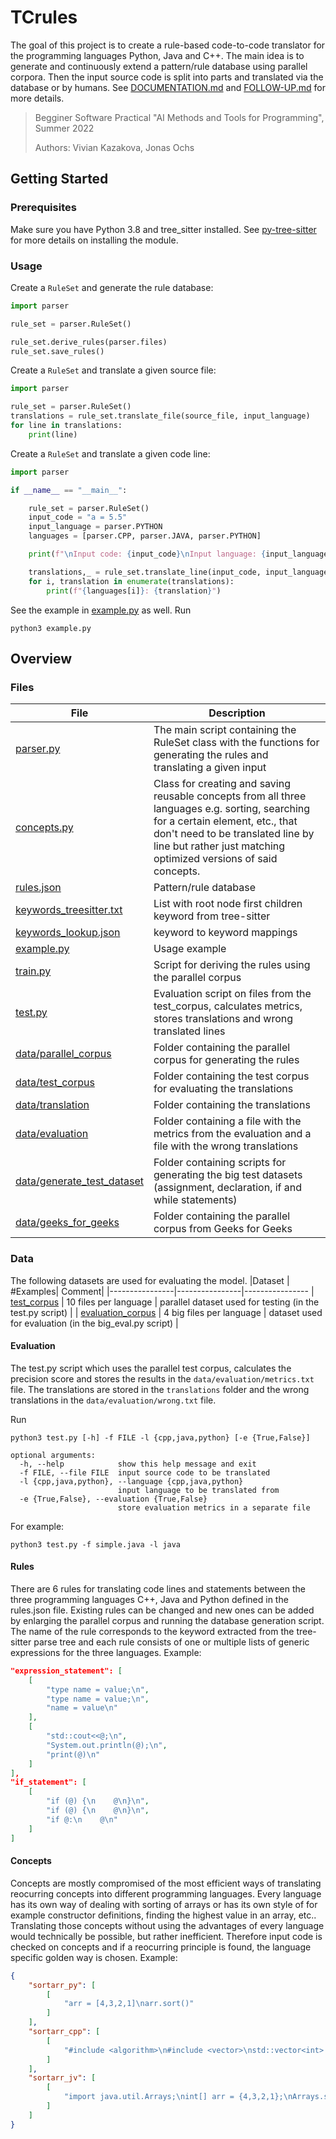 # TCrules
The goal of this project is to create a rule-based code-to-code translator for the programming languages Python, Java and C++. The main idea is to generate and continuously extend a pattern/rule database using parallel corpora. Then the input source code is split into parts and translated via the database or by humans. See [DOCUMENTATION.md](DOCUMENTATION.md) and [FOLLOW-UP.md](FOLLOW-UP.md) for more details.

> Begginer Software Practical "AI Methods and Tools for Programming", Summer 2022
>
> Authors: Vivian Kazakova, Jonas Ochs

## Getting Started

### Prerequisites
Make sure you have Python 3.8 and tree_sitter installed. See [py-tree-sitter](https://github.com/tree-sitter/py-tree-sitter) for more details on installing the module.

### Usage
Create a `RuleSet` and generate the rule database:
```python
import parser

rule_set = parser.RuleSet()

rule_set.derive_rules(parser.files)
rule_set.save_rules()
```
Create a `RuleSet` and translate a given source file:
```python
import parser

rule_set = parser.RuleSet()
translations = rule_set.translate_file(source_file, input_language)
for line in translations:
	print(line)
```
Create a `RuleSet` and translate a given code line:
```python
import parser

if __name__ == "__main__":

    rule_set = parser.RuleSet()
    input_code = "a = 5.5"
    input_language = parser.PYTHON
    languages = [parser.CPP, parser.JAVA, parser.PYTHON]

    print(f"\nInput code: {input_code}\nInput language: {input_language}\nTranslating...")

    translations,_ = rule_set.translate_line(input_code, input_language)
    for i, translation in enumerate(translations):
        print(f"{languages[i]}: {translation}")
```
See the example in [example.py](example.py) as well. Run
```
python3 example.py
```

## Overview
### Files
| File | Description |
| ---  | ---         |
|[parser.py](parser.py) | The main script containing the RuleSet class with the functions for generating the rules and translating a given input |
|[concepts.py](concepts.py) | Class for creating and saving reusable concepts from all three languages e.g. sorting, searching for a certain element, etc., that don't need to be translated line by line but rather just matching optimized versions of said concepts. |
|[rules.json](rules.json) | Pattern/rule database |
|[keywords_treesitter.txt](keywords_treesitter.txt) | List with root node first children keyword from tree-sitter |
|[keywords_lookup.json](keywords_lookup.json) | keyword to keyword mappings |
|[example.py](example.py) | Usage example |
|[train.py](train.py) | Script for deriving the rules using the parallel corpus |
|[test.py](test.py) | Evaluation script on files from the test_corpus, calculates metrics, stores translations and wrong translated lines |
|[data/parallel_corpus](data/parallel_corpus)| Folder containing the parallel corpus for generating the rules |
|[data/test_corpus](data/test_corpus)| Folder containing the test corpus for evaluating the translations |
|[data/translation](data/translations)| Folder containing the translations |
|[data/evaluation](data/evaluation)| Folder containing a file with the metrics from the evaluation and a file with the wrong translations |
|[data/generate_test_dataset](data/generate_test_dataset)| Folder containing scripts for generating the big test datasets (assignment, declaration, if and while statements) |
|[data/geeks_for_geeks](data/geeks_for_geeks)| Folder containing the parallel corpus from Geeks for Geeks |

### Data
The following datasets are used for evaluating the model.
|Dataset | #Examples| Comment|
|----------------|----------------|----------------
| [test_corpus](data/test_corpus) | 10 files per language | parallel dataset used for testing (in the test.py script) |
| [evaluation_corpus](data/evaluation_corpus) | 4 big files per language | dataset used for evaluation (in the big_eval.py script) |


#### Evaluation

The test.py script which uses the parallel test corpus, calculates the precision score and stores the results in the `data/evaluation/metrics.txt` file. The translations are stored in the `translations` folder and the wrong translations in the `data/evaluation/wrong.txt` file.

Run
```
python3 test.py [-h] -f FILE -l {cpp,java,python} [-e {True,False}]

optional arguments:
  -h, --help            show this help message and exit
  -f FILE, --file FILE  input source code to be translated
  -l {cpp,java,python}, --language {cpp,java,python}
                        input language to be translated from
  -e {True,False}, --evaluation {True,False}
                        store evaluation metrics in a separate file
```
For example:
```
python3 test.py -f simple.java -l java
```

#### Rules
There are 6 rules for translating code lines and statements between the three programming languages C++, Java and Python defined in the rules.json file. Existing rules can be changed and new ones can be added by enlarging the parallel corpus and running the database generation script. The name of the rule corresponds to the keyword extracted from the tree-sitter parse tree and each rule consists of one or multiple lists of generic expressions for the three languages.
Example:
```json
"expression_statement": [
    [
        "type name = value;\n",
        "type name = value;\n",
        "name = value\n"
    ],
    [
        "std::cout<<@;\n",
        "System.out.println(@);\n",
        "print(@)\n"
    ]
],
"if_statement": [
    [
        "if (@) {\n    @\n}\n",
        "if (@) {\n    @\n}\n",
        "if @:\n    @\n"
    ]
]
```

#### Concepts
Concepts are mostly compromised of the most efficient ways of translating reocurring concepts into different programming languages. Every language has its own way of dealing with sorting of arrays or has its own style of for example constructor definitions, finding the highest value in an array, etc.. Translating those concepts without using the advantages of every language would technically be possible, but rather inefficient. 
Therefore input code is checked on concepts and if a reocurring principle is found, the language specific golden way is chosen.
Example:
```json
{
    "sortarr_py": [
        [
            "arr = [4,3,2,1]\narr.sort()"
        ]
    ],
    "sortarr_cpp": [
        [
            "#include <algorithm>\n#include <vector>\nstd::vector<int> arr {4,3,2,1};\nstd::sort(arr.begin(),arr.end());"
        ]
    ],
    "sortarr_jv": [
        [
            "import java.util.Arrays;\nint[] arr = {4,3,2,1};\nArrays.sort(arr);"
        ]
    ]
}
```
